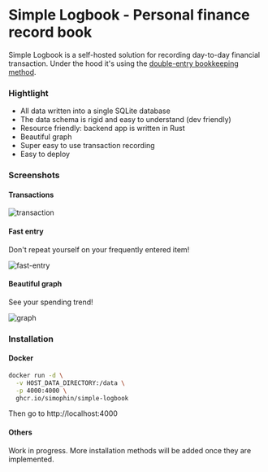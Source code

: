 #  Simple Logbook - Personal finance record book

Simple Logbook is a self-hosted solution for recording day-to-day financial transaction. 
Under the hood it's using the [double-entry bookkeeping method](https://en.wikipedia.org/wiki/Double-entry_bookkeeping).

### Hightlight
* All data written into a single SQLite database
* The data schema is rigid and easy to understand (dev friendly)
* Resource friendly: backend app is written in Rust
* Beautiful graph
* Super easy to use transaction recording
* Easy to deploy

### Screenshots

#### Transactions

![transaction](https://user-images.githubusercontent.com/273191/147421810-c2631a38-610a-4ece-ad41-d37bba894c10.png)

#### Fast entry

Don't repeat yourself on your frequently entered item!

![fast-entry](https://user-images.githubusercontent.com/273191/147421886-a1b472d0-df72-4ab2-b1f6-26e16f2ee301.gif)


#### Beautiful graph

See your spending trend!

![graph](https://user-images.githubusercontent.com/273191/147421899-27757a87-08ff-43ac-8c74-cd348085a3d2.gif)


### Installation

#### Docker

```bash
docker run -d \
  -v HOST_DATA_DIRECTORY:/data \
  -p 4000:4000 \
  ghcr.io/simophin/simple-logbook
```

Then go to http://localhost:4000

#### Others
Work in progress. More installation methods will be added once they are implemented.
